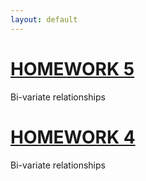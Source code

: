 ```yaml
---
layout: default
---
```




# [HOMEWORK 5](./hw-5.html)
Bi-variate relationships

# [HOMEWORK 4](./Homework-3.html)
Bi-variate relationships


